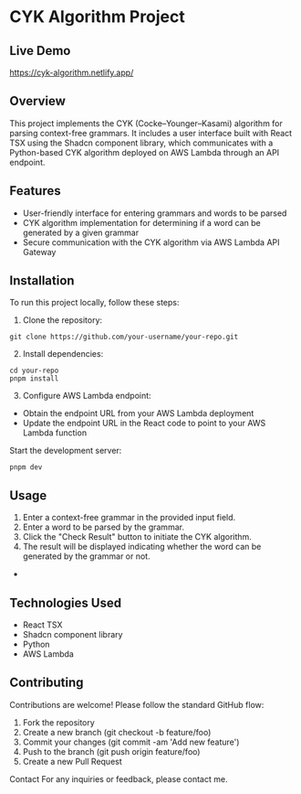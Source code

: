 # CYK Algorithm Project
## Live Demo
https://cyk-algorithm.netlify.app/

## Overview
This project implements the CYK (Cocke–Younger–Kasami) algorithm for parsing context-free grammars. It includes a user interface built with React TSX using the Shadcn component library, which communicates with a Python-based CYK algorithm deployed on AWS Lambda through an API endpoint.

## Features
- User-friendly interface for entering grammars and words to be parsed
- CYK algorithm implementation for determining if a word can be generated by a given grammar
- Secure communication with the CYK algorithm via AWS Lambda API Gateway

## Installation
To run this project locally, follow these steps:

1. Clone the repository:
```
git clone https://github.com/your-username/your-repo.git
```
2. Install dependencies:
```
cd your-repo
pnpm install
```
3. Configure AWS Lambda endpoint:

- Obtain the endpoint URL from your AWS Lambda deployment
- Update the endpoint URL in the React code to point to your AWS Lambda function
  
Start the development server:
```
pnpm dev
```
## Usage
1. Enter a context-free grammar in the provided input field.
2. Enter a word to be parsed by the grammar.
3. Click the "Check Result" button to initiate the CYK algorithm.
4. The result will be displayed indicating whether the word can be generated by the grammar or not.
-
## Technologies Used
- React TSX
- Shadcn component library
- Python
- AWS Lambda
  
## Contributing
Contributions are welcome! Please follow the standard GitHub flow:

1. Fork the repository
2. Create a new branch (git checkout -b feature/foo)
3. Commit your changes (git commit -am 'Add new feature')
4. Push to the branch (git push origin feature/foo)
5. Create a new Pull Request

Contact
For any inquiries or feedback, please contact me.
